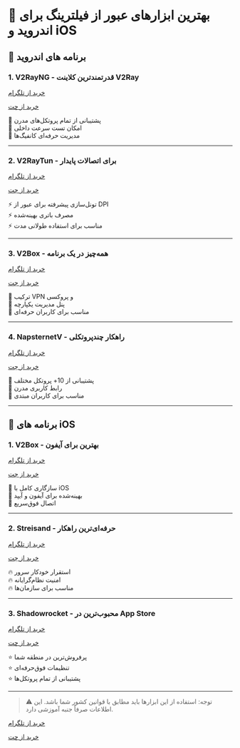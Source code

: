# 🚀 بهترین ابزارهای عبور از فیلترینگ برای اندروید و iOS

## 📲 برنامه های اندروید

### 1. V2RayNG - قدرتمندترین کلاینت V2Ray
[خرید از تلگرام](https://t.me/vpngram_admin)

[خرید از چت](http://goftino.com/c/YWA45p)

🔹 پشتیبانی از تمام پروتکل‌های مدرن  
🔹 امکان تست سرعت داخلی  
🔹 مدیریت حرفه‌ای کانفیگ‌ها  

---

### 2. V2RayTun - برای اتصالات پایدار
[خرید از تلگرام](https://t.me/vpngram_admin)

[خرید از چت](http://goftino.com/c/YWA45p)

⚡ تونل‌سازی پیشرفته برای عبور از DPI  
⚡ مصرف باتری بهینه‌شده  
⚡ مناسب برای استفاده طولانی مدت  

---

### 3. V2Box - همه‌چیز در یک برنامه
[خرید از تلگرام](https://t.me/vpngram_admin)

[خرید از چت](http://goftino.com/c/YWA45p)

🎯 ترکیب VPN و پروکسی  
🎯 پنل مدیریت یکپارچه  
🎯 مناسب برای کاربران حرفه‌ای  

---

### 4. NapsternetV - راهکار چندپروتکلی
[خرید از تلگرام](https://t.me/vpngram_admin)

[خرید از چت](http://goftino.com/c/YWA45p)

🌈 پشتیبانی از 10+ پروتکل مختلف  
🌈 رابط کاربری مدرن  
🌈 مناسب برای کاربران مبتدی  

---

## 🍏 برنامه های iOS

### 1. V2Box - بهترین برای آیفون
[خرید از تلگرام](https://t.me/vpngram_admin)

[خرید از چت](http://goftino.com/c/YWA45p)

🍎 سازگاری کامل با iOS  
🍎 بهینه‌شده برای آیفون و آیپد  
🍎 اتصال فوق‌سریع  

---

### 2. Streisand - حرفه‌ای‌ترین راهکار
[خرید از تلگرام](https://t.me/vpngram_admin)

[خرید از چت](http://goftino.com/c/YWA45p)

🔥 استقرار خودکار سرور  
🔥 امنیت نظام‌گرایانه  
🔥 مناسب برای سازمان‌ها  

---

### 3. Shadowrocket - محبوب‌ترین در App Store
[خرید از تلگرام](https://t.me/vpngram_admin)

[خرید از چت](http://goftino.com/c/YWA45p)

⭐ پرفروش‌ترین در منطقه شما  
⭐ تنظیمات فوق‌حرفه‌ای  
⭐ پشتیبانی از تمام پروتکل‌ها  

---

> ⚠️ توجه: استفاده از این ابزارها باید مطابق با قوانین کشور شما باشد. این اطلاعات صرفاً جنبه آموزشی دارد.

[خرید از تلگرام](https://t.me/vpngram_admin)

[خرید از چت](http://goftino.com/c/YWA45p)


